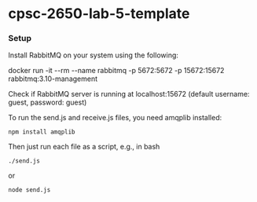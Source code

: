# cpsc-2650-lab-5-template

### Setup

Install RabbitMQ on your system using the following: 

docker run -it --rm --name rabbitmq -p 5672:5672 -p 15672:15672 rabbitmq:3.10-management

Check if RabbitMQ server is running at localhost:15672 (default username: guest, password: guest)

To run the send.js and receive.js files, you need amqplib installed:

```
npm install amqplib
```

Then just run each file as a script, e.g., in bash

```
./send.js
```

or

```
node send.js
```
